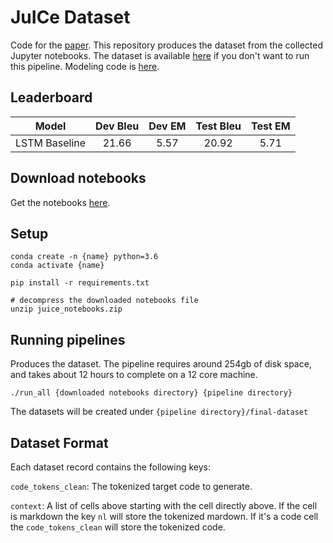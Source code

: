# JuICe Dataset
Code for the [paper](https://arxiv.org/abs/1910.02216). This repository produces the dataset from the collected Jupyter notebooks. The dataset is available [here](https://drive.google.com/file/d/1xWDV__5hjTWVuJlXD42Ar7nkjU2hRTic/view?usp=sharing) if you don't want to run this pipeline. Modeling code is [here](https://github.com/rajasagashe/JuICe-models).

## Leaderboard

| **Model** | **Dev Bleu** | **Dev EM** | **Test Bleu** | **Test EM** | 
| :---: | :---:  | :---: | :---: | :---: |
| LSTM Baseline | 21.66 | 5.57  | 20.92 | 5.71 |


## Download notebooks
Get the notebooks [here](https://drive.google.com/file/d/1hNtknKrJyOXBM5IfApYs_YyBESLOz_6w/view?usp=sharing). 


## Setup
    conda create -n {name} python=3.6
    conda activate {name}
    
    pip install -r requirements.txt
    
    # decompress the downloaded notebooks file
    unzip juice_notebooks.zip

## Running pipelines
Produces the dataset. The pipeline requires around 254gb of disk space, and takes about 12 hours to complete on a 12 core machine.

    ./run_all {downloaded notebooks directory} {pipeline directory}
    
The datasets will be created under ```{pipeline directory}/final-dataset```

## Dataset Format
Each dataset record contains the following keys:
    
```code_tokens_clean```: The tokenized target code to generate.

```context```: A list of cells above starting with the cell directly above. If the cell is markdown the key ```nl``` will store the tokenized mardown. If it's a code cell the ```code_tokens_clean``` will store the tokenized code.
    
 




